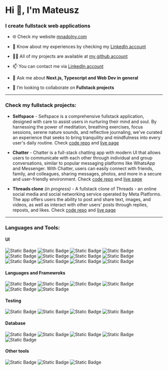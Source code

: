 <h1 align="left">Hi 👋, I'm Mateusz</h1>
<h3 align="left">I create fullstack web applications</h3>

- 🌐 Check my website [mnadolny.com](https://www.mnadolny.com/)

- 📄 Know about my experiences by checking my [LinkedIn account](https://www.linkedin.com/in/mateusz-nadolny-080a03227/)

- 👨‍💻 All of my projects are available at [my github account](https://github.com/mateuszNadolny)

- 📫 You can contact me via [LinkedIn account](https://www.linkedin.com/in/mateusz-nadolny-080a03227/)

- 💬 Ask me about **Next.js, Typescript and Web Dev in general**

- 👯 I’m looking to collaborate on **Fullstack projects**

-----
<h3 align="left">Check my fullstack projects:</h3>

- **Selfspace** - Selfspace is a comprehensive fullstack application, designed with care to assist users in nurturing their mind and soul. By harnessing the power of meditation, breathing exercises, focus sessions, serene nature sounds, and reflective journaling, we've curated an experience that seeks to bring tranquility and mindfulness into every user's daily routine. Check [code repo](https://github.com/mateuszNadolny/selfspace) and [live page](https://selfspace.vercel.app/)
  
- **Chatter** - Chatter is a full-stack chatting app with modern UI that allows users to communicate with each other through individual and group conversations, similar to popular messaging platforms like WhatsApp and Messenger. With Chatter, users can easily connect with friends, family, and colleagues, sharing messages, photos, and more in a secure and user-friendly environment. Check [code repo](https://github.com/mateuszNadolny/chatter) and [live page](https://chatter-connect.vercel.app/)

- **Threads clone** _(in progress)_ - A fullstack clone of Threads - an online social media and social networking service operated by Meta Platforms. The app offers users the ability to post and share text, images, and videos, as well as interact with other users' posts through replies, reposts, and likes. Check [code repo](https://github.com/mateuszNadolny/threads_clone) and [live page](https://notthreads.vercel.app/)
-----
<h3 align="left">Languages and Tools:</h3>

<h4>UI</h4>

![Static Badge](https://img.shields.io/badge/HTML-blue?style=for-the-badge&logo=HTML5)
![Static Badge](https://img.shields.io/badge/CSS-orange?style=for-the-badge&logo=CSS3)
![Static Badge](https://img.shields.io/badge/css%20modules-black?style=for-the-badge&logo=cssmodules&logoColor=white)
![Static Badge](https://img.shields.io/badge/BOOTSTRAP-purple?style=for-the-badge&logo=bootstrap)
![Static Badge](https://img.shields.io/badge/SASS-pink?style=for-the-badge&logo=sass)
![Static Badge](https://img.shields.io/badge/tailwind-grey?style=for-the-badge&logo=tailwindcss)
![Static Badge](https://img.shields.io/badge/PRIMEFLEX-blue?style=for-the-badge&logo=primefaces)
![Static Badge](https://img.shields.io/badge/FRAMER%20MOTION-darkpink?style=for-the-badge&logo=framer&color=%23F74BA6)
![Static Badge](https://img.shields.io/badge/shadcn-black?style=for-the-badge&logo=shadcn)
![Static Badge](https://img.shields.io/badge/nextUI-black?style=for-the-badge&logo=nextUI)
![Static Badge](https://img.shields.io/badge/Prime%20react-blue?style=for-the-badge&logo=primereact)
![Static Badge](https://img.shields.io/badge/chart%20js-grey?style=for-the-badge&logo=chart.js)


<h4>Languages and Framewroks</h4>

![Static Badge](https://img.shields.io/badge/javascript-yellow?style=for-the-badge&logo=javascript)
![Static Badge](https://img.shields.io/badge/typecript-grey?style=for-the-badge&logo=typescript)
![Static Badge](https://img.shields.io/badge/react%20js-blue?style=for-the-badge&logo=react)
![Static Badge](https://img.shields.io/badge/next%20js-black?style=for-the-badge&logo=next.js)
![Static Badge](https://img.shields.io/badge/redux-purple?style=for-the-badge&logo=redux)
![Static Badge](https://img.shields.io/badge/zustand-grey?style=for-the-badge&logo=zustand)

<h4>Testing</h4>

![Static Badge](https://img.shields.io/badge/jest-red?style=for-the-badge&logo=jest)
![Static Badge](https://img.shields.io/badge/react%20testing%20library-red?style=for-the-badge&logo=react)
![Static Badge](https://img.shields.io/badge/postman-green?style=for-the-badge&logo=postman)
![Static Badge](https://img.shields.io/badge/msw-red?style=for-the-badge&logo=mswjs)


<h4>Database</h4>

![Static Badge](https://img.shields.io/badge/prisma-green?style=for-the-badge&logo=prisma)
![Static Badge](https://img.shields.io/badge/supabase-grey?style=for-the-badge&logo=supabase)
![Static Badge](https://img.shields.io/badge/firebase-yellow?style=for-the-badge&logo=firebase)
![Static Badge](https://img.shields.io/badge/mongodb-green?style=for-the-badge&logo=mongodb)
![Static Badge](https://img.shields.io/badge/pusher-grey?style=for-the-badge&logo=pusher)


<h4>Other tools</h4>

![Static Badge](https://img.shields.io/badge/git-black?style=for-the-badge&logo=git)
![Static Badge](https://img.shields.io/badge/webpack-black?style=for-the-badge&logo=webpack)
![Static Badge](https://img.shields.io/badge/figma-black?style=for-the-badge&logo=figma)








